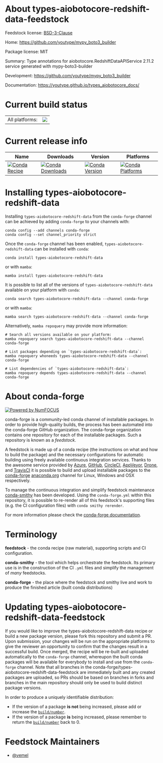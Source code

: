 About types-aiobotocore-redshift-data-feedstock
===============================================

Feedstock license: [BSD-3-Clause](https://github.com/conda-forge/types-aiobotocore-redshift-data-feedstock/blob/main/LICENSE.txt)

Home: https://github.com/youtype/mypy_boto3_builder

Package license: MIT

Summary: Type annotations for aiobotocore.RedshiftDataAPIService 2.11.2 service generated with mypy-boto3-builder

Development: https://github.com/youtype/mypy_boto3_builder

Documentation: https://youtype.github.io/types_aiobotocore_docs/

Current build status
====================


<table><tr><td>All platforms:</td>
    <td>
      <a href="https://dev.azure.com/conda-forge/feedstock-builds/_build/latest?definitionId=16782&branchName=main">
        <img src="https://dev.azure.com/conda-forge/feedstock-builds/_apis/build/status/types-aiobotocore-redshift-data-feedstock?branchName=main">
      </a>
    </td>
  </tr>
</table>

Current release info
====================

| Name | Downloads | Version | Platforms |
| --- | --- | --- | --- |
| [![Conda Recipe](https://img.shields.io/badge/recipe-types--aiobotocore--redshift--data-green.svg)](https://anaconda.org/conda-forge/types-aiobotocore-redshift-data) | [![Conda Downloads](https://img.shields.io/conda/dn/conda-forge/types-aiobotocore-redshift-data.svg)](https://anaconda.org/conda-forge/types-aiobotocore-redshift-data) | [![Conda Version](https://img.shields.io/conda/vn/conda-forge/types-aiobotocore-redshift-data.svg)](https://anaconda.org/conda-forge/types-aiobotocore-redshift-data) | [![Conda Platforms](https://img.shields.io/conda/pn/conda-forge/types-aiobotocore-redshift-data.svg)](https://anaconda.org/conda-forge/types-aiobotocore-redshift-data) |

Installing types-aiobotocore-redshift-data
==========================================

Installing `types-aiobotocore-redshift-data` from the `conda-forge` channel can be achieved by adding `conda-forge` to your channels with:

```
conda config --add channels conda-forge
conda config --set channel_priority strict
```

Once the `conda-forge` channel has been enabled, `types-aiobotocore-redshift-data` can be installed with `conda`:

```
conda install types-aiobotocore-redshift-data
```

or with `mamba`:

```
mamba install types-aiobotocore-redshift-data
```

It is possible to list all of the versions of `types-aiobotocore-redshift-data` available on your platform with `conda`:

```
conda search types-aiobotocore-redshift-data --channel conda-forge
```

or with `mamba`:

```
mamba search types-aiobotocore-redshift-data --channel conda-forge
```

Alternatively, `mamba repoquery` may provide more information:

```
# Search all versions available on your platform:
mamba repoquery search types-aiobotocore-redshift-data --channel conda-forge

# List packages depending on `types-aiobotocore-redshift-data`:
mamba repoquery whoneeds types-aiobotocore-redshift-data --channel conda-forge

# List dependencies of `types-aiobotocore-redshift-data`:
mamba repoquery depends types-aiobotocore-redshift-data --channel conda-forge
```


About conda-forge
=================

[![Powered by
NumFOCUS](https://img.shields.io/badge/powered%20by-NumFOCUS-orange.svg?style=flat&colorA=E1523D&colorB=007D8A)](https://numfocus.org)

conda-forge is a community-led conda channel of installable packages.
In order to provide high-quality builds, the process has been automated into the
conda-forge GitHub organization. The conda-forge organization contains one repository
for each of the installable packages. Such a repository is known as a *feedstock*.

A feedstock is made up of a conda recipe (the instructions on what and how to build
the package) and the necessary configurations for automatic building using freely
available continuous integration services. Thanks to the awesome service provided by
[Azure](https://azure.microsoft.com/en-us/services/devops/), [GitHub](https://github.com/),
[CircleCI](https://circleci.com/), [AppVeyor](https://www.appveyor.com/),
[Drone](https://cloud.drone.io/welcome), and [TravisCI](https://travis-ci.com/)
it is possible to build and upload installable packages to the
[conda-forge](https://anaconda.org/conda-forge) [anaconda.org](https://anaconda.org/)
channel for Linux, Windows and OSX respectively.

To manage the continuous integration and simplify feedstock maintenance
[conda-smithy](https://github.com/conda-forge/conda-smithy) has been developed.
Using the ``conda-forge.yml`` within this repository, it is possible to re-render all of
this feedstock's supporting files (e.g. the CI configuration files) with ``conda smithy rerender``.

For more information please check the [conda-forge documentation](https://conda-forge.org/docs/).

Terminology
===========

**feedstock** - the conda recipe (raw material), supporting scripts and CI configuration.

**conda-smithy** - the tool which helps orchestrate the feedstock.
                   Its primary use is in the construction of the CI ``.yml`` files
                   and simplify the management of *many* feedstocks.

**conda-forge** - the place where the feedstock and smithy live and work to
                  produce the finished article (built conda distributions)


Updating types-aiobotocore-redshift-data-feedstock
==================================================

If you would like to improve the types-aiobotocore-redshift-data recipe or build a new
package version, please fork this repository and submit a PR. Upon submission,
your changes will be run on the appropriate platforms to give the reviewer an
opportunity to confirm that the changes result in a successful build. Once
merged, the recipe will be re-built and uploaded automatically to the
`conda-forge` channel, whereupon the built conda packages will be available for
everybody to install and use from the `conda-forge` channel.
Note that all branches in the conda-forge/types-aiobotocore-redshift-data-feedstock are
immediately built and any created packages are uploaded, so PRs should be based
on branches in forks and branches in the main repository should only be used to
build distinct package versions.

In order to produce a uniquely identifiable distribution:
 * If the version of a package **is not** being increased, please add or increase
   the [``build/number``](https://docs.conda.io/projects/conda-build/en/latest/resources/define-metadata.html#build-number-and-string).
 * If the version of a package **is** being increased, please remember to return
   the [``build/number``](https://docs.conda.io/projects/conda-build/en/latest/resources/define-metadata.html#build-number-and-string)
   back to 0.

Feedstock Maintainers
=====================

* [@vemel](https://github.com/vemel/)

